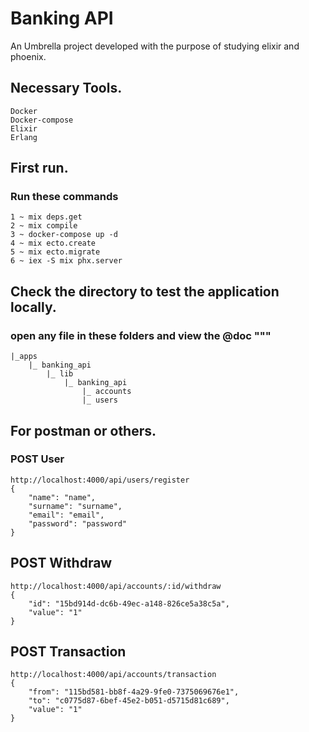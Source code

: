 # Banking API


An Umbrella project developed with the purpose of studying elixir and phoenix.

## Necessary Tools.

    Docker
    Docker-compose
    Elixir
    Erlang

## First run.

### Run these commands
    1 ~ mix deps.get
    2 ~ mix compile
    3 ~ docker-compose up -d
    4 ~ mix ecto.create
    5 ~ mix ecto.migrate
    6 ~ iex -S mix phx.server 

## Check the directory to test the application locally.

### open any file in these folders and view the @doc """
    |_apps
        |_ banking_api
            |_ lib
                |_ banking_api
                    |_ accounts
                    |_ users

## For postman or others.

### POST User
    http://localhost:4000/api/users/register
    {
        "name": "name", 
        "surname": "surname",
        "email": "email", 
        "password": "password" 
    }

## POST Withdraw
    http://localhost:4000/api/accounts/:id/withdraw
    {
        "id": "15bd914d-dc6b-49ec-a148-826ce5a38c5a",
        "value": "1"
    }

## POST Transaction
    http://localhost:4000/api/accounts/transaction
    {
        "from": "115bd581-bb8f-4a29-9fe0-7375069676e1",
        "to": "c0775d87-6bef-45e2-b051-d5715d81c689",
        "value": "1"
    }